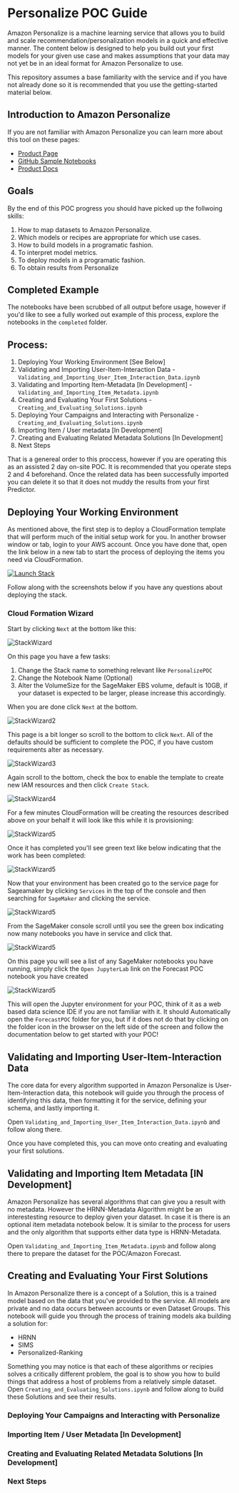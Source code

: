# Personalize POC Guide

Amazon Personalize is a machine learning service that allows you to build and scale recommendation/personalization models in a quick and effective manner. The content below is designed to help you build out your first models for your given use case and makes assumptions that your data may not yet be in an ideal format for Amazon Personalize to use.

This repository assumes a base familiarity with the service and if you have not already done so it is recommended that you use the getting-started material below.

## Introduction to Amazon Personalize

If you are not familiar with Amazon Personalize you can learn more about this tool on these pages:

* [Product Page](https://aws.amazon.com/personalize/)
* [GitHub Sample Notebooks](https://github.com/aws-samples/amazon-personalize-samples)
* [Product Docs](https://docs.aws.amazon.com/personalize/latest/dg/what-is-personalize.html)

## Goals 

By the end of this POC progress you should have picked up the follwoing skills:

1. How to map datasets to Amazon Personalize.
1. Which models or recipes are appropriate for which use cases.
1. How to build models in a programatic fashion.
1. To interpret model metrics.
1. To deploy models in a programatic fashion.
1. To obtain results from Personalize

## Completed Example

The notebooks have been scrubbed of all output before usage, however if you'd like to see a fully worked out example of this process, explore the notebooks in the `completed` folder.

## Process:

1. Deploying Your Working Environment [See Below]
1. Validating and Importing User-Item-Interaction Data - 
`Validating_and_Importing_User_Item_Interaction_Data.ipynb`
1. Validating and Importing Item-Metadata [In Development] - 
`Validating_and_Importing_Item_Metadata.ipynb`
1. Creating and Evaluating Your First Solutions - 
`Creating_and_Evaluating_Solutions.ipynb`
1. Deploying Your Campaigns and Interacting with Personalize - 
`Creating_and_Evaluating_Solutions.ipynb`
1. Importing Item / User metadata [In Development]
1. Creating and Evaluating Related Metadata Solutions [In Development]
1. Next Steps 

That is a genereal order to this proccess, however if you are operating this as an assisted 2 day on-site POC. It is recommended that you operate steps 2 and 4 beforehand. Once the related data has been successfully imported you can delete it so that it does not muddy the results from your first Predictor.


## Deploying Your Working Environment

As mentioned above, the first step is to deploy a CloudFormation template that will perform much of the initial setup work for you. In another browser window or tab, login to your AWS account. Once you have done that, open the link below in a new tab to start the process of deploying the items you need via CloudFormation.

[![Launch Stack](https://s3.amazonaws.com/cloudformation-examples/cloudformation-launch-stack.png)](https://console.aws.amazon.com/cloudformation/home#/stacks/new?stackName=ForecastDemo&templateURL=https://chriskingpartnershare.s3.amazonaws.com/PersonalizePOC.yaml)

Follow along with the screenshots below if you have any questions about deploying the stack.

### Cloud Formation Wizard

Start by clicking `Next` at the bottom like this:

![StackWizard](static/imgs/img1.png)

On this page you have a few tasks:

1. Change the Stack name to something relevant like `PersonalizePOC`
1. Change the Notebook Name (Optional)
1. Alter the VolumeSize for the SageMaker EBS volume, default is 10GB, if your dataset is expected to be larger, please increase this accordingly.


When you are done click `Next` at the bottom.

![StackWizard2](static/imgs/img2.png)

This page is a bit longer so scroll to the bottom to click `Next`. All of the defaults should be sufficient to complete the POC, if you have custom requirements alter as necessary.

![StackWizard3](static/imgs/img3.png)


Again scroll to the bottom, check the box to enable the template to create new IAM resources and then click `Create Stack`.

![StackWizard4](static/imgs/img4.png)

For a few minutes CloudFormation will be creating the resources described above on your behalf it will look like this while it is provisioning:

![StackWizard5](static/imgs/img5.png)

Once it has completed you'll see green text like below indicating that the work has been completed:

![StackWizard5](static/imgs/img6.png)

Now that your environment has been created go to the service page for Sageamaker by clicking `Services` in the top of the console and then searching for `SageMaker` and clicking the service.


![StackWizard5](static/imgs/img7.png)

From the SageMaker console scroll until you see the green box indicating now many notebooks you have in service and click that.

![StackWizard5](static/imgs/img8.png)

On this page you will see a list of any SageMaker notebooks you have running, simply click the `Open JupyterLab` link on the Forecast POC notebook you have created

![StackWizard5](static/imgs/img9.png)

This will open the Jupyter environment for your POC, think of it as a web based data science IDE if you are not familiar with it. It should Automatically open the `ForecastPOC` folder for you, but if it does not do that by clicking on the folder icon in the browser on the left side of the screen and follow the documentation below to get started with your POC!



## Validating and Importing User-Item-Interaction Data

The core data for every algorithm supported in Amazon Personalize is User-Item-Interaction data, this notebook will guide you through the process of identifying this data, then formatting it for the service, defining your schema, and lastly importing it. 

Open `Validating_and_Importing_User_Item_Interaction_Data.ipynb` and follow along there.

Once you have completed this, you can move onto creating and evaluating your first solutions.

## Validating and Importing Item Metadata [IN Development]

Amazon Personalize has several algorithms that can give you a result with no metadata. However the HRNN-Metadata Algorithm might be an interestesting resource to deploy given your dataset. In case it is there is an optional item metadata notebook below. It is similar to the process for users and the only algorithm that supports either data type is HRNN-Metadata.

Open `Validating_and_Importing_Item_Metadata.ipynb` and follow along there to prepare the dataset for the POC/Amazon Forecast.

## Creating and Evaluating Your First Solutions

In Amazon Personalize there is a concept of a Solution, this is a trained model based on the data that you've provided to the service. All models are private and no data occurs between accounts or even Dataset Groups. This notebook will guide you through the process of training models aka building a solution for:

* HRNN
* SIMS
* Personalized-Ranking

Something you may notice is that each of these algorithms or recipies solves a critically different problem, the goal is to show you how to build things that address a host of problems from a relatively simple dataset.
Open `Creating_and_Evaluating_Solutions.ipynb` and follow along to build these Solutions and see their results.

### Deploying Your Campaigns and Interacting with Personalize

### Importing Item / User Metadata [In Development]

### Creating and Evaluating Related Metadata Solutions [In Development]

### Next Steps

